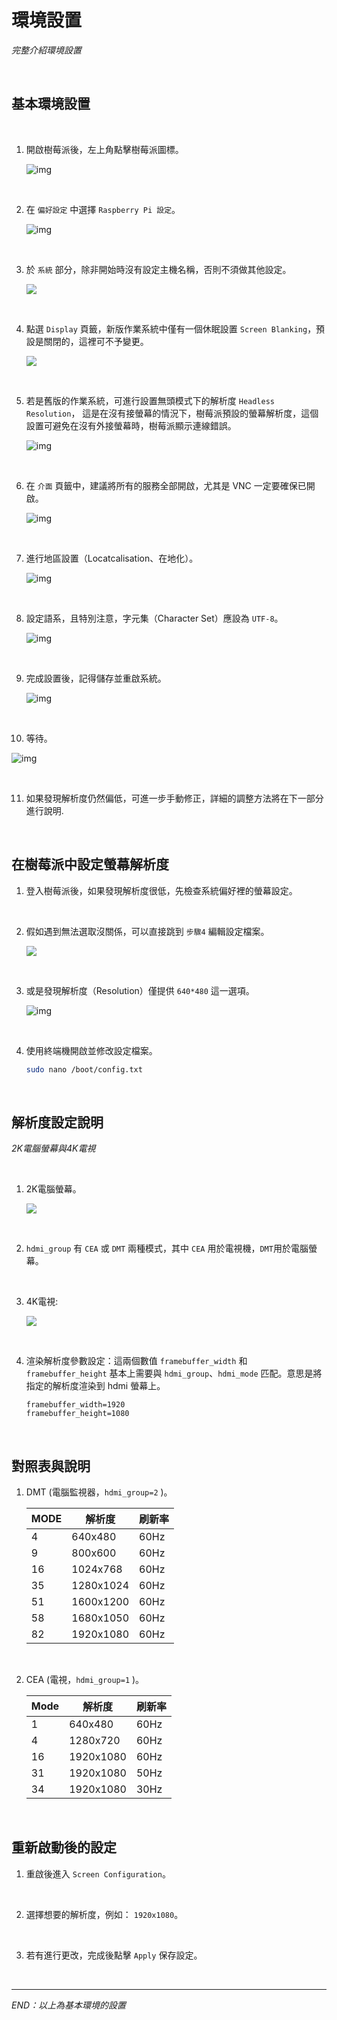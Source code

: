 # 環境設置

_完整介紹環境設置_

<br>

## 基本環境設置

<br>

1. 開啟樹莓派後，左上角點擊樹莓派圖標。

   ![img](images/img_91.png)

<br>

2. 在 `偏好設定` 中選擇 `Raspberry Pi 設定`。

   ![img](images/img_92.png)

<br>

3. 於 `系統` 部分，除非開始時沒有設定主機名稱，否則不須做其他設定。

   ![](images/img_93.png)   

<br>

4. 點選 `Display` 頁籤，新版作業系統中僅有一個休眠設置 `Screen Blanking`，預設是關閉的，這裡可不予變更。

   ![](images/img_28.png)

<br>

5. 若是舊版的作業系統，可進行設置無頭模式下的解析度 `Headless Resolution`， 這是在沒有接螢幕的情況下，樹莓派預設的螢幕解析度，這個設置可避免在沒有外接螢幕時，樹莓派顯示連線錯誤。

   ![img](images/img_95.png)

<br>

6. 在 `介面` 頁籤中，建議將所有的服務全部開啟，尤其是 VNC 一定要確保已開啟。

   ![img](images/img_96.png)

<br>

7. 進行地區設置（Locatcalisation、在地化）。

   ![img](images/img_97.png)

<br>

8. 設定語系，且特別注意，字元集（Character Set）應設為 `UTF-8`。

   ![img](images/img_98.png)

<br>

9. 完成設置後，記得儲存並重啟系統。

   ![img](images/img_99.png)

<br>

10. 等待。

   ![img](images/img_100.png)

<br>

11. 如果發現解析度仍然偏低，可進一步手動修正，詳細的調整方法將在下一部分進行說明.

<br>

## 在樹莓派中設定螢幕解析度

1. 登入樹莓派後，如果發現解析度很低，先檢查系統偏好裡的螢幕設定。

<br>

2. 假如遇到無法選取沒關係，可以直接跳到 `步驟4` 編輯設定檔案。

   ![](images/img_301.png)

<br>

3. 或是發現解析度（Resolution）僅提供 `640*480` 這一選項。

   ![img](images/img_101.png)

<br>

4. 使用終端機開啟並修改設定檔案。

   ```bash
   sudo nano /boot/config.txt
   ```

<br>

## 解析度設定說明

_2K電腦螢幕與4K電視_

<br>

1. 2K電腦螢幕。

   ![](images/img_102.png)

<br>

2. `hdmi_group` 有 `CEA` 或 `DMT` 兩種模式，其中 `CEA` 用於電視機，`DMT`用於電腦螢幕。

<br>

3. 4K電視:

   ![](images/img_103.png)

<br>

4. 渲染解析度參數設定：這兩個數值 `framebuffer_width` 和 `framebuffer_height` 基本上需要與 `hdmi_group`、`hdmi_mode` 匹配。意思是將指定的解析度渲染到 hdmi 螢幕上。

   ```
   framebuffer_width=1920
   framebuffer_height=1080
   ```

<br>

## 對照表與說明

1. DMT (電腦監視器，`hdmi_group=2` )。

   | MODE | 解析度    | 刷新率 |
   | ---- | --------- | ------ |
   | 4    | 640x480   | 60Hz   |
   | 9    | 800x600   | 60Hz   |
   | 16   | 1024x768  | 60Hz   |
   | 35   | 1280x1024 | 60Hz   |
   | 51   | 1600x1200 | 60Hz   |
   | 58   | 1680x1050 | 60Hz   |
   | 82   | 1920x1080 | 60Hz   |

<br>

2. CEA (電視，`hdmi_group=1` )。

   | Mode | 解析度    | 刷新率 |
   | ---- | --------- | ------ |
   | 1    | 640x480   | 60Hz   |
   | 4    | 1280x720  | 60Hz   |
   | 16   | 1920x1080 | 60Hz   |
   | 31   | 1920x1080 | 50Hz   |
   | 34   | 1920x1080 | 30Hz   |

<br>

## 重新啟動後的設定

1. 重啟後進入 `Screen Configuration`。

<br>

2. 選擇想要的解析度，例如： `1920x1080`。

<br>

3. 若有進行更改，完成後點擊 `Apply` 保存設定。

<br>

___

_END：以上為基本環境的設置_
